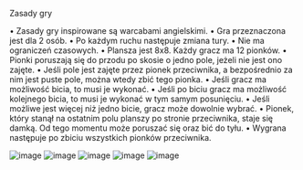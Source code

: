 Zasady gry

• Zasady gry inspirowane są warcabami angielskimi.
• Gra przeznaczona jest dla 2 osób.
• Po każdym ruchu następuje zmiana tury.
• Nie ma ograniczeń czasowych.
• Plansza jest 8x8. Każdy gracz ma 12 pionków.
• Pionki poruszają się do przodu po skosie o jedno pole, jeżeli nie jest ono zajęte.
• Jeśli pole jest zajęte przez pionek przeciwnika, a bezpośrednio za nim jest puste pole, 
można wtedy zbić tego pionka.
• Jeśli gracz ma możliwość bicia, to musi je wykonać. 
• Jeśli po biciu gracz ma możliwość kolejnego bicia, to musi je wykonać w tym samym 
posunięciu.
• Jeśli możliwe jest więcej niż jedno bicie, gracz może dowolnie wybrać.
• Pionek, który stanął na ostatnim polu planszy po stronie przeciwnika, staje się damką. 
Od tego momentu może poruszać się oraz bić do tyłu.
• Wygrana następuje po zbiciu wszystkich pionków przeciwnika.

![image](https://github.com/ripgoku/Warcaby/assets/105516796/a21f987c-052e-4c12-99b8-442fc2c268bf)
![image](https://github.com/ripgoku/Warcaby/assets/105516796/a81d09e7-1acf-45a9-a669-bd0ef7061926)
![image](https://github.com/ripgoku/Warcaby/assets/105516796/6389151b-c087-40f0-bc77-482beb6d3129)
![image](https://github.com/ripgoku/Warcaby/assets/105516796/a8dd5b87-b1a7-4172-8818-8eec110859ae)
![image](https://github.com/ripgoku/Warcaby/assets/105516796/1944f46d-c392-4f4a-98b6-466d641aee43)
